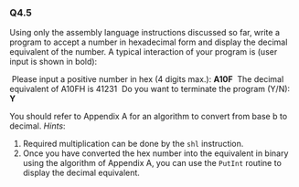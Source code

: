 ### Q4.5

Using only the assembly language instructions discussed so far, write a program to accept a number in hexadecimal form and display the decimal equivalent of the number. A typical interaction of your program is (user input is shown in bold):

​				Please input a positive number in hex (4 digits max.): **A10F**
​				The decimal equivalent of A10FH is 41231
​				Do you want to terminate the program (Y/N): **Y**

You should refer to Appendix A for an algorithm to convert from base b to decimal.
*Hints*:

1. Required multiplication can be done by the ```shl``` instruction.
2. Once you have converted the hex number into the equivalent in binary using the algorithm of Appendix A, you can use the ```PutInt``` routine to display the decimal equivalent.

